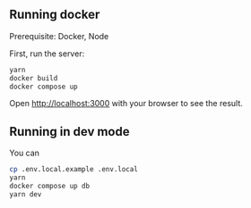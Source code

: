 ## Running docker

Prerequisite: Docker, Node

First, run the server:

```bash
yarn
docker build
docker compose up
```

Open [http://localhost:3000](http://localhost:3000) with your browser to see the result.

## Running in dev mode

You can

```bash
cp .env.local.example .env.local
yarn
docker compose up db
yarn dev
```
